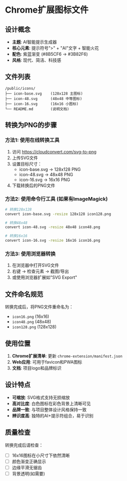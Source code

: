 # Chrome扩展图标文件

## 设计概念
- **主题**: AI智能提示生成器
- **核心元素**: 提示符号">" + "AI"文字 + 智能火花
- **配色**: 紫蓝渐变 (#8B5CF6 → #3B82F6)
- **风格**: 现代、简洁、科技感

## 文件列表
```
/public/icons/
├── icon-base.svg    (128x128 主图标)
├── icon-48.svg      (48x48 中等图标)
├── icon-16.svg      (16x16 小图标)
└── README.md        (说明文档)
```

## 转换为PNG的步骤

### 方法1: 使用在线转换工具
1. 访问 https://cloudconvert.com/svg-to-png
2. 上传SVG文件
3. 设置目标尺寸：
   - icon-base.svg → 128x128 PNG
   - icon-48.svg → 48x48 PNG  
   - icon-16.svg → 16x16 PNG
4. 下载转换后的PNG文件

### 方法2: 使用命令行工具 (如果有ImageMagick)
```bash
# 转换128x128
convert icon-base.svg -resize 128x128 icon128.png

# 转换48x48
convert icon-48.svg -resize 48x48 icon48.png

# 转换16x16
convert icon-16.svg -resize 16x16 icon16.png
```

### 方法3: 使用浏览器转换
1. 在浏览器中打开SVG文件
2. 右键 → 检查元素 → 截图/导出
3. 或使用浏览器扩展如"SVG Export"

## 文件命名规范
转换完成后，将PNG文件重命名为：
- `icon16.png` (16x16)
- `icon48.png` (48x48) 
- `icon128.png` (128x128)

## 使用位置
1. **Chrome扩展清单**: 更新 `chrome-extension/manifest.json`
2. **Web应用**: 可用于favicon和PWA图标
3. **文档**: 项目logo和品牌标识

## 设计特点
- **可缩放**: SVG格式支持无损缩放
- **高对比度**: 白色图标在彩色背景上清晰可见
- **品牌一致**: 与项目整体设计风格保持一致
- **辨识度高**: 独特的AI+提示符组合，易于识别

## 质量检查
转换完成后请检查：
- [ ] 16x16图标在小尺寸下依然清晰
- [ ] 颜色渐变正确显示
- [ ] 边缘平滑无锯齿
- [ ] 背景透明(如需要)